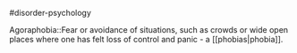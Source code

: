 #disorder-psychology 

Agoraphobia::Fear or avoidance of situations, such as crowds or wide open places where one has felt loss of control and panic - a [[phobias|phobia]].